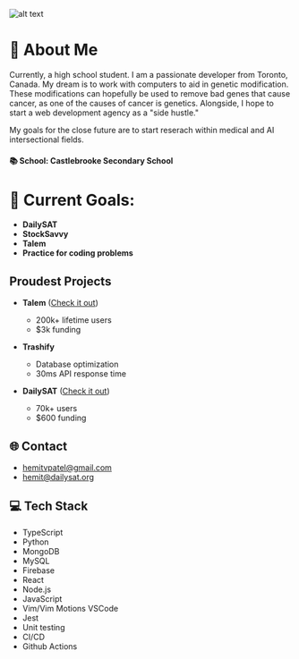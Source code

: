![alt text](https://media.licdn.com/dms/image/v2/D5616AQEntWb0GvixXg/profile-displaybackgroundimage-shrink_350_1400/B56ZWLrrePGQAY-/0/1741805238773?e=1747872000&v=beta&t=q-88RFc2PIhJ_marfckV1t0mTl4h6mzUiSyISUXcqHY)

# 💫 About Me  
Currently, a high school student. I am a passionate developer from Toronto, Canada. My dream is to work with computers to aid in genetic modification. These modifications can hopefully be used to remove bad genes that cause cancer, as one of the causes of cancer is genetics. Alongside, I hope to start a web development agency as a "side hustle."

My goals for the close future are to start reserach within medical and AI intersectional fields. 

#### 📚 School: Castlebrooke Secondary School

# 🔭 Current Goals:
- **DailySAT**
- **StockSavvy**
- **Talem**
- **Practice for coding problems**

## Proudest Projects  
- **Talem** ([Check it out](http://www.talem.org))  
  - 200k+ lifetime users  
  - $3k funding  

- **Trashify**  
  - Database optimization  
  - 30ms API response time  

- **DailySAT** ([Check it out](http://www.dailysat.tech))  
  - 70k+ users  
  - $600 funding  

## 🌐 Contact  
- hemitvpatel@gmail.com  
- hemit@dailysat.org  

## 💻 Tech Stack  
- TypeScript  
- Python  
- MongoDB  
- MySQL  
- Firebase  
- React  
- Node.js  
- JavaScript
- Vim/Vim Motions VSCode
- Jest
- Unit testing
- CI/CD
- Github Actions
